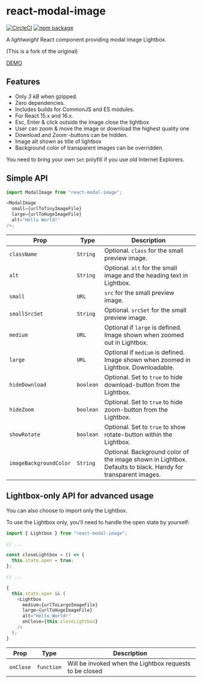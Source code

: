 # react-modal-image

[![CircleCI][build-badge]][build]
[![npm package][npm-badge]][npm]

A _lightweight_ React component providing modal image Lightbox.

(This is a fork of the original)

[DEMO](https://aautio.github.io/react-modal-image/)

## Features

- Only _3 kB_ when gzipped.
- Zero dependencies.
- Includes builds for CommonJS and ES modules.
- For React 15.x and 16.x.
- Esc, Enter & click outside the image close the lightbox
- User can zoom & move the image or download the highest quality one
- Download and Zoom -buttons can be hidden.
- Image alt shown as title of lightbox
- Background color of transparent images can be overridden.

You need to bring your own `Set` polyfill if you use old Internet Explorers.

## Simple API

```js
import ModalImage from "react-modal-image";

<ModalImage
  small={urlToTinyImageFile}
  large={urlToHugeImageFile}
  alt="Hello World!"
/>;
```

| Prop                   | Type      | Description                                                                                                   |
| ---------------------- | --------- | ------------------------------------------------------------------------------------------------------------- |
| `className`            | `String`  | Optional. `class` for the small preview image.                                                                |
| `alt`                  | `String`  | Optional. `alt` for the small image and the heading text in Lightbox.                                         |
| `small`                | `URL`     | `src` for the small preview image.                                                                            |
| `smallSrcSet`          | `String`  | Optional. `srcSet` for the small preview image.                                                               |
| `medium`               | `URL`     | Optional if `large` is defined. Image shown when zoomed out in Lightbox.                                      |
| `large`                | `URL`     | Optional if `medium` is defined. Image shown when zoomed in Lightbox. Downloadable.                           |
| `hideDownload`         | `boolean` | Optional. Set to `true` to hide download-button from the Lightbox.                                            |
| `hideZoom`             | `boolean` | Optional. Set to `true` to hide zoom-button from the Lightbox.                                                |
| `showRotate`           | `boolean` | Optional. Set to `true` to show rotate-button within the Lightbox.                                            |
| `imageBackgroundColor` | `String`  | Optional. Background color of the image shown in Lightbox. Defaults to black. Handy for transparent images.   |

## Lightbox-only API for advanced usage

You can also choose to import only the Lightbox.

To use the Lightbox only, you'll need to handle the open state by yourself:

```js
import { Lightbox } from "react-modal-image";

// ...

const closeLightbox = () => {
  this.state.open = true;
};

// ...

{
  this.state.open && (
    <Lightbox
      medium={urlToLargeImageFile}
      large={urlToHugeImageFile}
      alt="Hello World!"
      onClose={this.closeLightbox}
    />
  );
}
```

| Prop      | Type       | Description                                             |
| --------- | ---------- | ------------------------------------------------------- |
| `onClose` | `function` | Will be invoked when the Lightbox requests to be closed |

[build-badge]: https://img.shields.io/circleci/project/github/aautio/react-modal-image.svg
[build]: https://circleci.com/gh/aautio/react-modal-image
[npm-badge]: https://img.shields.io/npm/v/react-modal-image.svg
[npm]: https://www.npmjs.org/package/react-modal-image
